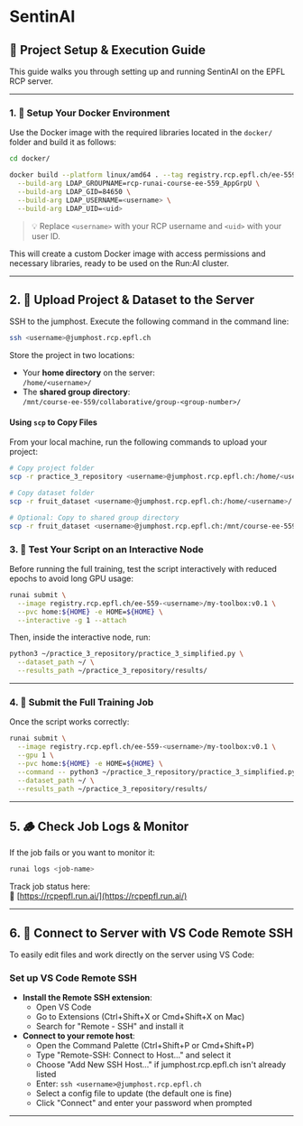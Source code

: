 # SentinAI

## 🧪 Project Setup & Execution Guide

This guide walks you through setting up and running SentinAI on the EPFL RCP server.

---

### 1. 🔧 Setup Your Docker Environment

Use the Docker image with the required libraries located in the `docker/` folder and build it as follows:

```bash
cd docker/

docker build --platform linux/amd64 . --tag registry.rcp.epfl.ch/ee-559-<username>/my-toolbox:v0.1 \
  --build-arg LDAP_GROUPNAME=rcp-runai-course-ee-559_AppGrpU \
  --build-arg LDAP_GID=84650 \
  --build-arg LDAP_USERNAME=<username> \
  --build-arg LDAP_UID=<uid>
```

> 💡 Replace `<username>` with your RCP username and `<uid>` with your user ID.

This will create a custom Docker image with access permissions and necessary libraries, ready to be used on the Run:AI cluster.

---

## 2. 📂 Upload Project & Dataset to the Server

SSH to the jumphost. Execute the following command in the command line:​
```bash
ssh <username>@jumphost.rcp.epfl.ch ​
```

Store the project in two locations:

- Your **home directory** on the server:  
  `/home/<username>/`
- The **shared group directory**:  
  `/mnt/course-ee-559/collaborative/group-<group-number>/`

#### Using `scp` to Copy Files

From your local machine, run the following commands to upload your project:

```bash
# Copy project folder
scp -r practice_3_repository <username>@jumphost.rcp.epfl.ch:/home/<username>/

# Copy dataset folder
scp -r fruit_dataset <username>@jumphost.rcp.epfl.ch:/home/<username>/

# Optional: Copy to shared group directory
scp -r fruit_dataset <username>@jumphost.rcp.epfl.ch:/mnt/course-ee-559/collaborative/group-<group-number>/
```

### 3. 🧪 Test Your Script on an Interactive Node

Before running the full training, test the script interactively with reduced epochs to avoid long GPU usage:

```bash
runai submit \
  --image registry.rcp.epfl.ch/ee-559-<username>/my-toolbox:v0.1 \
  --pvc home:${HOME} -e HOME=${HOME} \
  --interactive -g 1 --attach
```

Then, inside the interactive node, run:

```bash
python3 ~/practice_3_repository/practice_3_simplified.py \
  --dataset_path ~/ \
  --results_path ~/practice_3_repository/results/
```

---

### 4. 🚀 Submit the Full Training Job

Once the script works correctly:

```bash
runai submit \
  --image registry.rcp.epfl.ch/ee-559-<username>/my-toolbox:v0.1 \
  --gpu 1 \
  --pvc home:${HOME} -e HOME=${HOME} \
  --command -- python3 ~/practice_3_repository/practice_3_simplified.py \
  --dataset_path ~/ \
  --results_path ~/practice_3_repository/results/
```

---

## 5. 🪵 Check Job Logs & Monitor

If the job fails or you want to monitor it:

```bash
runai logs <job-name>
```

Track job status here:  
🔗 [https://rcpepfl.run.ai/](https://rcpepfl.run.ai/)

---
## 6. 🔗 Connect to Server with VS Code Remote SSH

To easily edit files and work directly on the server using VS Code:

### Set up VS Code Remote SSH
* **Install the Remote SSH extension**:
   * Open VS Code
   * Go to Extensions (Ctrl+Shift+X or Cmd+Shift+X on Mac)
   * Search for "Remote - SSH" and install it
* **Connect to your remote host**:
   * Open the Command Palette (Ctrl+Shift+P or Cmd+Shift+P)
   * Type "Remote-SSH: Connect to Host..." and select it
   * Choose "Add New SSH Host..." if jumphost.rcp.epfl.ch isn't already listed
   * Enter: `ssh <username>@jumphost.rcp.epfl.ch`
   * Select a config file to update (the default one is fine)
   * Click "Connect" and enter your password when prompted
---
